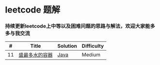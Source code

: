 # leetcode 题解
### 持续更新leetcode上中等以及困难问题的思路与解法，欢迎大家能多多与我交流

| # | Title | Solution | Difficulty |
|---| ----- | -------- | ---------- |
|11|[盛最多水的容器](https://leetcode-cn.com/problems/container-with-most-water/) | [Java](src/algorithm/Problem_11.java)|Medium|



